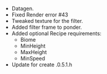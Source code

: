 - Datagen.
- Fixed Render error #43
- Tweaked texture for the filter.
- Added filter frame to ponder.
- Added optional Recipe requirements:
    - Biome
    - MinHeight
    - MaxHeight
    - MinSpeed
- Update for create .0.5.1.h